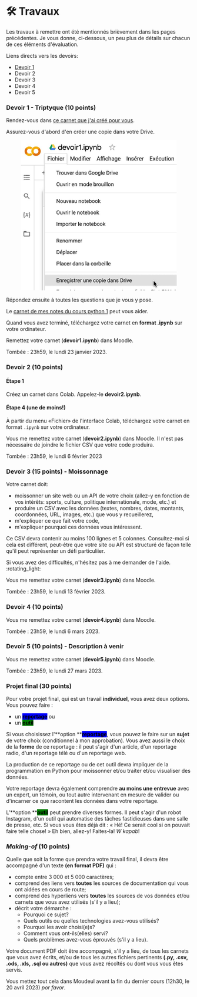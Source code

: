 # 🛠 Travaux

Les travaux à remettre ont été mentionnés brièvement dans les pages précédentes. Je vous donne, ci-dessous, un peu plus de détails sur chacun de ces éléments d'évaluation.

Liens directs vers les devoirs:

* [Devoir 1](travaux.md#devoir-1)
* Devoir 2
* Devoir 3
* Devoir 4
* Devoir 5

### Devoir 1 - Triptyque (10 points) <a href="#devoir-1" id="devoir-1"></a>

Rendez-vous dans [ce carnet que j'ai créé pour vous](https://colab.research.google.com/drive/1E8fnf7aneQj1uc3TWaE59fYMeylyPxuB?usp=sharing).

Assurez-vous d'abord d'en créer une copie dans votre Drive.

<figure><img src="../.gitbook/assets/dev1-sauvegardeDrive.jpg" alt=""><figcaption></figcaption></figure>

Répondez ensuite à toutes les questions que je vous y pose.

Le [carnet de mes notes du cours python 1](https://colab.research.google.com/drive/1QG-qvMPWkyvVI5eyRwGLX-MRg0jeLEol?usp=sharing) peut vous aider.

Quand vous avez terminé, téléchargez votre carnet en **format .ipynb** sur votre ordinateur.

Remettez votre carnet (**devoir1.ipynb**) dans Moodle.

Tombée : 23h59, le lundi 23 janvier 2023.

### Devoir 2 (10 points) <a href="#devoir-2" id="devoir-2"></a>

#### Étape 1

Créez un carnet dans Colab. Appelez-le **devoir2.ipynb**.

#### Étape 4 (une de moins!)

À partir du menu «Fichier» de l'interface Colab, téléchargez votre carnet en format `.ipynb` sur votre ordinateur.

Vous me remettez votre carnet (**devoir2.ipynb**) dans Moodle. Il n'est pas nécessaire de joindre le fichier CSV que votre code produira.

Tombée : 23h59, le lundi 6 février 2023

### Devoir 3 (15 points) - Moissonnage <a href="#devoir-3" id="devoir-3"></a>

Votre carnet doit:

* moissonner un site web ou un API de votre choix (allez-y en fonction de vos intérêts: sports, culture, politique internationale, mode, etc.) et
* produire un CSV avec les données (textes, nombres, dates, montants, coordonnées, URL, images, etc.) que vous y recueillerez,
* m'expliquer ce que fait votre code,
* m'expliquer pourquoi ces données vous intéressent.

Ce CSV devra contenir au moins 100 lignes et 5 colonnes. Consultez-moi si cela est différent, peut-être que votre site ou API est structuré de façon telle qu'il peut représenter un défi particuliier.

Si vous avez des difficultés, n'hésitez pas à me demander de l'aide. :rotating\_light:

Vous me remettez votre carnet (**devoir3.ipynb**) dans Moodle.

Tombée : 23h59, le lundi 13 février 2023.

### Devoir 4 (10 points) <a href="#devoir-4" id="devoir-4"></a>

Vous me remettez votre carnet (**devoir4.ipynb**) dans Moodle.

Tombée : 23h59, le lundi 6 mars 2023.

### Devoir 5 (10 points) - Description à venir <a href="#devoir-5" id="devoir-5"></a>

Vous me remettez votre carnet (**devoir5.ipynb**) dans Moodle.

Tombée : 23h59, le lundi 27 mars 2023.

### Projet final (30 points)

Pour votre projet final, qui est un travail **individuel**, vous avez deux options. Vous pouvez faire :

* un <mark style="background-color:blue;">**reportage**</mark> ou
* un <mark style="background-color:green;">**outil**</mark>

Si vous choisissez l'**option **<mark style="background-color:blue;">**reportage**</mark>, vous pouvez le faire sur un **sujet** de votre choix (conditionnel à mon approbation). Vous avez aussi le choix de la **forme** de ce reportage : il peut s'agir d'un article, d'un reportage radio, d'un reportage télé ou d'un reportage web.

La production de ce reportage ou de cet outil devra impliquer de la programmation en Python pour moissonner et/ou traiter et/ou visualiser des données.

Votre reportage devra également comprendre **au moins une entrevue** avec un expert, un témoin, ou tout autre intervenant en mesure de valider ou d'incarner ce que racontent les données dans votre reportage.

L'**option **<mark style="background-color:green;">**outil**</mark> peut prendre diverses formes. Il peut s'agir d'un robot Instagram, d'un outil qui automatise des tâches fastidieuses dans une salle de presse, etc. Si vous vous êtes déjà dit : « Hé! Ce serait cool si on pouvait faire telle chose! » Eh bien, allez-y! Faites-la! _W kapab_!

### _Making-of_ (10 points)

Quelle que soit la forme que prendra votre travail final, il devra être accompagné d'un texte **(en format PDF)** qui :

* compte entre 3 000 et 5 000 caractères;
* comprend des liens vers **toutes** les sources de documentation qui vous ont aidées en cours de route;
* comprend des hyperliens vers **toutes** les sources de vos données et/ou carnets que vous avez utilisés (s'il y a lieu);
* décrit votre démarche :
  * Pourquoi ce sujet?
  * Quels outils ou quelles technologies avez-vous utilisés?
  * Pourquoi les avoir choisi(e)s?
  * Comment vous ont-ils(elles) servi?
  * Quels problèmes avez-vous éprouvés (s'il y a lieu).

Votre document PDF doit être accompagné, s'il y a lieu, de tous les carnets que vous avez écrits, et/ou de tous les autres fichiers pertinents **(.py, .csv, .ods, .xls, .sql ou autres)** que vous avez récoltés ou dont vous vous êtes servis.

Vous mettez tout cela dans Moudeul avant la fin du dernier cours (12h30, le 20 avril 2023) _por favor_.
